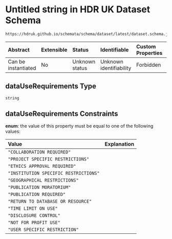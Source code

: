 # Untitled string in HDR UK Dataset Schema

```txt
https://hdruk.github.io/schemata/schema/dataset/latest/dataset.schema.json#/definitions/dataUseRequirements
```



| Abstract            | Extensible | Status         | Identifiable            | Custom Properties | Additional Properties | Access Restrictions | Defined In                                                                                        |
| :------------------ | :--------- | :------------- | :---------------------- | :---------------- | :-------------------- | :------------------ | :------------------------------------------------------------------------------------------------ |
| Can be instantiated | No         | Unknown status | Unknown identifiability | Forbidden         | Allowed               | none                | [dataset.schema.json*](../../../schema/dataset/latest/dataset.schema.json "open original schema") |

## dataUseRequirements Type

`string`

## dataUseRequirements Constraints

**enum**: the value of this property must be equal to one of the following values:

| Value                                 | Explanation |
| :------------------------------------ | :---------- |
| `"COLLABORATION REQUIRED"`            |             |
| `"PROJECT SPECIFIC RESTRICTIONS"`     |             |
| `"ETHICS APPROVAL REQUIRED"`          |             |
| `"INSTITUTION SPECIFIC RESTRICTIONS"` |             |
| `"GEOGRAPHICAL RESTRICTIONS"`         |             |
| `"PUBLICATION MORATORIUM"`            |             |
| `"PUBLICATION REQUIRED"`              |             |
| `"RETURN TO DATABASE OR RESOURCE"`    |             |
| `"TIME LIMIT ON USE"`                 |             |
| `"DISCLOSURE CONTROL"`                |             |
| `"NOT FOR PROFIT USE"`                |             |
| `"USER SPECIFIC RESTRICTION"`         |             |
